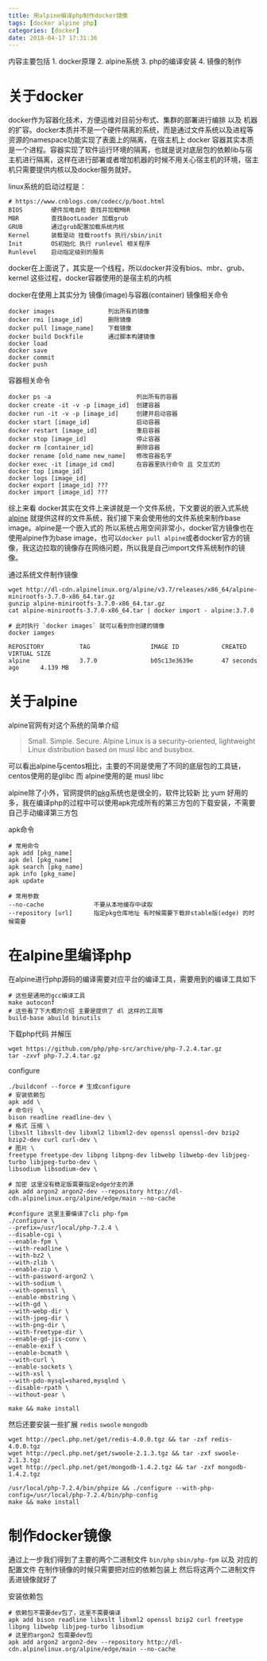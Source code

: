 ```yaml
---
title: 用alpine编译php制作docker镜像
tags: [docker alpine php]
categories: [docker]
date: 2018-04-17 17:31:36
---
```

内容主要包括 1. docker原理 2. alpine系统 3. php的编译安装 4. 镜像的制作
<!-- more -->
# 关于docker
docker作为容器化技术，方便运维对目前分布式、集群的部署进行编排 以及 机器的扩容。docker本质并不是一个硬件隔离的系统，而是通过文件系统以及进程等资源的namespace功能实现了表面上的隔离，在宿主机上 docker 容器其实本质是一个进程。容器实现了软件运行环境的隔离，也就是说对底层包的依赖lib与宿主机进行隔离，这样在进行部署或者增加机器的时候不用关心宿主机的环境，宿主机只需要提供内核以及docker服务就好。

linux系统的启动过程是：
```
# https://www.cnblogs.com/codecc/p/boot.html
BIOS		硬件加电自检 查找并加载MBR
MBR			查找BootLoader 加载grub
GRUB		通过grub配置加载系统内核
Kernel		装载驱动 挂载rootfs 执行/sbin/init
Init		OS初始化 执行 runlevel 相关程序
Runlevel 	启动指定级别的服务
```

docker在上面说了，其实是一个线程，所以docker并没有bios、mbr、grub、kernel 这些过程，docker容器使用的是宿主机的内核

docker在使用上其实分为 镜像(image)与容器(container)
镜像相关命令
```
docker images 				列出所有的镜像
docker rmi [image_id] 		删除镜像
docker pull [image_name]	下载镜像
docker build Dockfile		通过脚本构建镜像
docker load
docker save
docker commit
docker push
```
容器相关命令
```
docker ps -a 						列出所有的容器
docker create -it -v -p [image_id]	创建容器
docker run -it -v -p [image_id]		创建并启动容器
docker start [image_id]				启动容器
docker restart [image_id]			重启容器
docker stop [image_id]				停止容器
docker rm [container_id]			删除容器
docker rename [old_name new_name]	修改容器名字
docker exec -it [image_id cmd]		在容器里执行命令 且 交互式的
docker top [image_id]
docker logs [image_id]
docker export [image_id] ???
docker import [image_id] ???
```

综上来看 docker其实在文件上来讲就是一个文件系统，下文要说的嵌入式系统 [alpine](https://www.alpinelinux.org/) 就提供这样的文件系统，我们接下来会使用他的文件系统来制作base image。alpine是一个嵌入式的 所以系统占用空间非常小，docker官方镜像也在使用alpine作为base image，也可以`docker pull alpine`或者docker官方的镜像，我这边拉取的镜像存在网络问题，所以我是自己import文件系统制作的镜像。

通过系统文件制作镜像
```
wget http://dl-cdn.alpinelinux.org/alpine/v3.7/releases/x86_64/alpine-minirootfs-3.7.0-x86_64.tar.gz
gunzip alpine-minirootfs-3.7.0-x86_64.tar.gz
cat alpine-minirootfs-3.7.0-x86_64.tar | docker import - alpine:3.7.0

# 此时执行 `docker images` 就可以看到你创建的镜像
docker iamges

REPOSITORY          TAG                 IMAGE ID            CREATED             VIRTUAL SIZE
alpine              3.7.0               b05c13e3639e        47 seconds ago      4.139 MB

```
# 关于alpine
alpine官网有对这个系统的简单介绍
>Small. Simple. Secure.
Alpine Linux is a security-oriented, lightweight Linux distribution based on musl libc and busybox.

可以看出alpine与centos相比，主要的不同是使用了不同的底层包的工具链，centos使用的是glibc 而 alpine使用的是 musl libc

alpine除了小外，官网提供的[pkg](https://pkgs.alpinelinux.org/packages)系统也是很全的，软件比较新 比 yum 好用的多，我在编译php的过程中可以使用apk完成所有的第三方包的下载安装，不需要自己手动编译第三方包

apk命令
```
# 常用命令
apk add [pkg_name]
apk del [pkg_name]
apk search [pkg_name]
apk info [pkg_name]
apk update

# 常用参数
--no-cache				不要从本地缓存中读取
--repository [url] 		指定pkg仓库地址 有时候需要下载非stable版(edge) 的时候需要

```
# 在alpine里编译php
在alpine进行php源码的编译需要对应平台的编译工具，需要用到的编译工具如下
```
# 这些是通用的gcc编译工具
make autoconf
# 这些看了下大概的介绍 主要是提供了 dl 这样的工具等
build-base abuild binutils 
```

下载php代码 并解压
```
wget https://github.com/php/php-src/archive/php-7.2.4.tar.gz
tar -zxvf php-7.2.4.tar.gz
```

configure
```
./buildconf --force # 生成configure
# 安装依赖包
apk add \
# 命令行  \
bison readline readline-dev \
# 格式 压缩 \
libxslt libxslt-dev libxml2 libxml2-dev openssl openssl-dev bzip2 bzip2-dev curl curl-dev \
# 图片 \
freetype freetype-dev libpng libpng-dev libwebp libwebp-dev libjpeg-turbo libjpeg-turbo-dev \
libsodium libsodium-dev \

# 加密 这里没有稳定版需要指定edge分支的源
apk add argon2 argon2-dev --repository http://dl-cdn.alpinelinux.org/alpine/edge/main --no-cache 

#configure 这里主要编译了cli php-fpm
./configure \
--prefix=/usr/local/php-7.2.4 \
--disable-cgi \
--enable-fpm \
--with-readline \
--with-bz2 \
--with-zlib \
--enable-zip \
--with-password-argon2 \
--with-sodium \
--with-openssl \
--enable-mbstring \
--with-gd \
--with-webp-dir \
--with-jpeg-dir \
--with-png-dir \
--with-freetype-dir \
--enable-gd-jis-conv \
--enable-exif \
--enable-bcmath \
--with-curl \
--enable-sockets \
--with-xsl \
--with-pdo-mysql=shared,mysqlnd \
--disable-rpath \
--without-pear \

make && make install
```

然后还要安装一些扩展 `redis` `swoole` `mongodb` 
```
wget http://pecl.php.net/get/redis-4.0.0.tgz && tar -zxf redis-4.0.0.tgz
wget http://pecl.php.net/get/swoole-2.1.3.tgz && tar -zxf swoole-2.1.3.tgz
wget http://pecl.php.net/get/mongodb-1.4.2.tgz && tar -zxf mongodb-1.4.2.tgz

/usr/local/php-7.2.4/bin/phpize && ./configure --with-php-config=/usr/local/php-7.2.4/bin/php-config
make && make install
```
# 制作docker镜像
通过上一步我们得到了主要的两个二进制文件 `bin/php` `sbin/php-fpm` 以及 对应的配置文件
在制作镜像的时候只需要把对应的依赖包装上 然后将这两个二进制文件丢进镜像就好了

安装依赖包
```
# 依赖包不需要dev包了，这里不需要编译
apk add bison readline libxslt libxml2 openssl bzip2 curl freetype libpng libwebp libjpeg-turbo libsodium 
# 这里的argon2 包需要dev包
apk add argon2 argon2-dev --repository http://dl-cdn.alpinelinux.org/alpine/edge/main --no-cache 

```